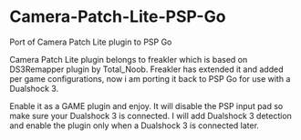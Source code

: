 # Camera-Patch-Lite-PSP-Go
Port of Camera Patch Lite plugin to PSP Go

Camera Patch Lite plugin belongs to freakler which is based on DS3Remapper plugin by Total_Noob. Freakler has extended it and added per game configurations, now i am porting it back to PSP Go for use with a Dualshock 3.

Enable it as a GAME plugin and enjoy. It will disable the PSP input pad so make sure your Dualshock 3 is connected. I will add Dualshock 3 detection and enable the plugin only when a Dualshock 3 is connected later.
